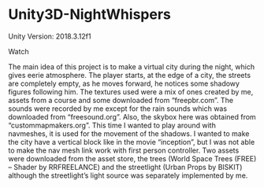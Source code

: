 # Unity3D-NightWhispers
Unity Version: 2018.3.12f1

Watch 

The main idea of this project is to make a virtual city during the night, which gives eerie atmosphere.
The player starts, at the edge of a city, the streets are completely empty, as he moves forward, he notices some shadowy figures following him.
The textures used were a mix of ones created by me, assets from a course and some downloaded from “freepbr.com”. The sounds were recorded by me except for the rain sounds which was downloaded from “freesound.org”. Also, the skybox here was obtained from “custommapmakers.org”.
This time I wanted to play around with navmeshes, it is used for the movement of the shadows. I wanted to make the city have a vertical block like in the movie “inception”, but I was not able to make the nav mesh link work with first person controller. Two assets were downloaded from the asset store, the trees (World Space Trees (FREE) – Shader by RRFREELANCE) and the streetlight (Urban Props by BISKIT) although the streetlight’s light source was separately implemented by me.   
